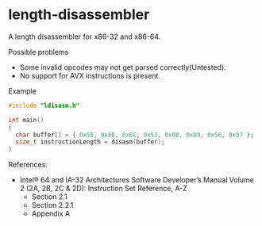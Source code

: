 # length-disassembler
A length disassembler for x86-32 and x86-64.

Possible problems
 - Some invalid opcodes may not get parsed correctly(Untested).
 - No support for AVX instructions is present.

Example
```C++
#include "ldisasm.h"

int main()
{
  char buffer[] = { 0x55, 0x8B, 0xEC, 0x53, 0x8B, 0xD9, 0x56, 0x57 };
  size_t instructionLength = disasm(buffer);
}
```

References:
 * Intel® 64 and IA-32 Architectures Software Developer’s Manual Volume 2 (2A, 2B, 2C & 2D): Instruction Set Reference, A-Z
   - Section 2.1
   - Section 2.2.1
   - Appendix A
